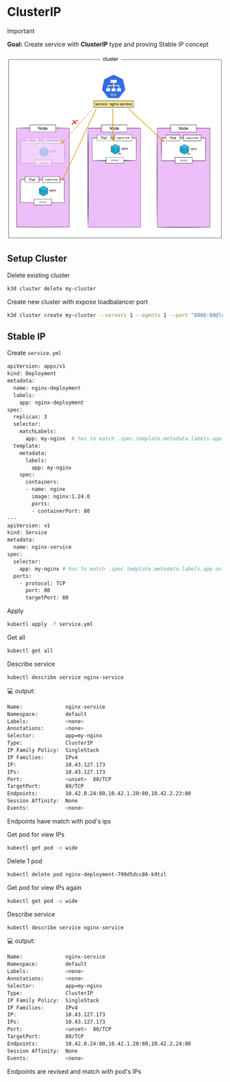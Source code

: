# ClusterIP

> [!IMPORTANT]  
> **Goal:** Create service with **ClusterIP** type and proving Stable IP concept

![diagram](diagram.png)

## Setup Cluster

Delete existing cluster

```sh
k3d cluster delete my-cluster
```

Create new cluster with expose loadbalancer port

```sh
k3d cluster create my-cluster --servers 1 --agents 1 --port "8888:80@loadbalancer"
```

## Stable IP

Create `service.yml`

```sh
apiVersion: apps/v1
kind: Deployment
metadata:
  name: nginx-deployment
  labels:
    app: nginx-deployment
spec:
  replicas: 3
  selector:
    matchLabels:
      app: my-nginx  # has to match .spec.template.metadata.labels.app
  template:
    metadata:
      labels:
        app: my-nginx
    spec:
      containers:
      - name: nginx
        image: nginx:1.24.0
        ports:
        - containerPort: 80
---
apiVersion: v1
kind: Service
metadata:
  name: nginx-service
spec:
  selector:
    app: my-nginx # has to match .spec.template.metadata.labels.app on kind: Deployment
  ports:
    - protocol: TCP
      port: 80
      targetPort: 80
```

Apply

```sh
kubectl apply -f service.yml 
```

Get all

```sh
kubectl get all
```

Describe service

```sh
kubectl describe service nginx-service
```

:computer: output:

```sh
Name:              nginx-service
Namespace:         default
Labels:            <none>
Annotations:       <none>
Selector:          app=my-nginx
Type:              ClusterIP
IP Family Policy:  SingleStack
IP Families:       IPv4
IP:                10.43.127.173
IPs:               10.43.127.173
Port:              <unset>  80/TCP
TargetPort:        80/TCP
Endpoints:         10.42.0.24:80,10.42.1.20:80,10.42.2.23:80
Session Affinity:  None
Events:            <none>
```

Endpoints have match with pod's ips

Get pod for view IPs

```sh
kubectl get pod -o wide
```

Delete 1 pod

```sh
kubectl delete pod nginx-deployment-799d5dcc86-k9tzl
```

Get pod for view IPs again

```sh
kubectl get pod -o wide
```

Describe service

```sh
kubectl describe service nginx-service
```

:computer: output:

```sh
Name:              nginx-service
Namespace:         default
Labels:            <none>
Annotations:       <none>
Selector:          app=my-nginx
Type:              ClusterIP
IP Family Policy:  SingleStack
IP Families:       IPv4
IP:                10.43.127.173
IPs:               10.43.127.173
Port:              <unset>  80/TCP
TargetPort:        80/TCP
Endpoints:         10.42.0.24:80,10.42.1.20:80,10.42.2.24:80
Session Affinity:  None
Events:            <none>
```

Endpoints are revised and match with pod's IPs
